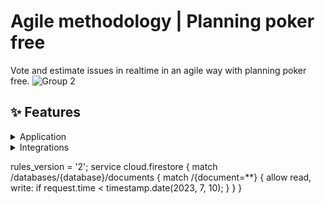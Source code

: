 
# Agile methodology | Planning poker free

Vote and estimate issues in realtime in an agile way with planning poker free. 
![Group 2](https://user-images.githubusercontent.com/49209628/211171772-44c72da7-24eb-4b88-a966-c76e3a15c9a6.png)

## ✨ Features

<details>
  <summary>Application</summary>
  <br />
  <ul>
    <li>Is realtime, all changes are reflected in realtime for all players</li>
    <li>Create issues to be voted on</li>
    <li>Remove issues from board</li>
    <li>Issue featured</li>
    <li>Vote and rate with the fobonacci system</li>
    <li>players joins</li>
    <li>player display name</li>
    <li>Remove players</li>
    <li>Featured on current player</li>
    <li>Countdown to display estimates</li>
    <li>Cards with estimates hidden until the end of the countdown</li>
    <li>Send events to via Google Analytics</li>
  </ul>
  </details>
  
  <details>
  <summary>Integrations</summary>
  <br />
  <ul>
    <li>Google analytics 4</li>
  </ul>
  </details>


rules_version = '2';
service cloud.firestore {
  match /databases/{database}/documents {
    match /{document=**} {
      allow read, write: if
          request.time < timestamp.date(2023, 7, 10);
    }
  }
}